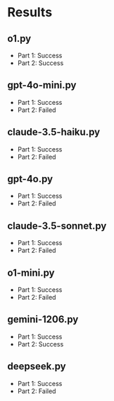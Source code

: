 # Results

## o1.py

- Part 1: Success
- Part 2: Success

## gpt-4o-mini.py

- Part 1: Success
- Part 2: Failed

## claude-3.5-haiku.py

- Part 1: Success
- Part 2: Failed

## gpt-4o.py

- Part 1: Success
- Part 2: Failed

## claude-3.5-sonnet.py

- Part 1: Success
- Part 2: Failed

## o1-mini.py

- Part 1: Success
- Part 2: Failed

## gemini-1206.py

- Part 1: Success
- Part 2: Success

## deepseek.py

- Part 1: Success
- Part 2: Failed
